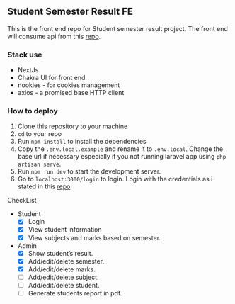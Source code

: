 ## Student Semester Result FE

This is the front end repo for Student semester result project. The front end will consume api from this [repo](https://github.com/akmadhwa/student-semester-result-management-system-api).

### Stack use

- NextJs
- Chakra UI for front end
- nookies - for cookies management
- axios - a promised base HTTP client

### How to deploy

1. Clone this repository to your machine
2. `cd` to your repo
3. Run `npm install` to install the dependencies
4. Copy the `.env.local.example` and rename it to `.env.local`. Change the base url if necessary especially if you not running laravel app using `php artisan serve`.
5. Run `npm run dev` to start the development server.
6. Go to `localhost:3000/login` to login. Login with the credentials as i stated in this [repo](https://github.com/akmadhwa/student-semester-result-management-system-api)

CheckList

- Student
  - [x] Login
  - [x] View student information
  - [x] View subjects and marks based on semester.
- Admin
  - [x] Show student’s result.
  - [x] Add/edit/delete semester.
  - [x] Add/edit/delete marks.
  - [ ] Add/edit/delete subject.
  - [ ] Add/edit/delete student.
  - [ ] Generate students report in pdf.

